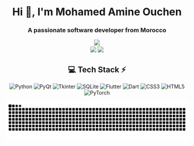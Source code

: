 <!-- Intro -->
<h1 align="center">Hi 👋, I'm Mohamed Amine Ouchen</h1>
<h3 align="center">A passionate software developer from Morocco</h3>

<!-- Stats -->
<div align="center">
  <img src="https://github-readme-stats.vercel.app/api?username=moouchen&theme=aura&hide_border=true&include_all_commits=true&count_private=true" width="55%" /> </br>
  <img src="https://github-readme-streak-stats.herokuapp.com/?user=moouchen&theme=aura&hide_border=true" width="50%" />
  <img src="https://github-readme-stats.vercel.app/api/top-langs/?username=moouchen&theme=aura&hide_border=true&include_all_commits=true&count_private=true&layout=compact" width="36%" /> </br>
</div>

<!-- Tech Stack -->
<div align="center">

## 💻 Tech Stack ⚡
![Python](https://img.shields.io/badge/python-3670A0?style=for-the-badge&logo=python&logoColor=ffdd54)
![PyQt](https://img.shields.io/badge/PyQt-41CD52?style=for-the-badge&logo=qt&logoColor=white)
![Tkinter](https://img.shields.io/badge/Tkinter-FFCC00?style=for-the-badge&logo=python&logoColor=black)
![SQLite](https://img.shields.io/badge/sqlite-%2307405e.svg?style=for-the-badge&logo=sqlite&logoColor=white)
![Flutter](https://img.shields.io/badge/Flutter-02569B?style=for-the-badge&logo=flutter&logoColor=white)
![Dart](https://img.shields.io/badge/Dart-0175C2?style=for-the-badge&logo=dart&logoColor=white)
![CSS3](https://img.shields.io/badge/css3-%231572B6.svg?style=for-the-badge&logo=css3&logoColor=white)
![HTML5](https://img.shields.io/badge/html5-%23E34F26.svg?style=for-the-badge&logo=html5&logoColor=white)
![PyTorch](https://img.shields.io/badge/PyTorch-EE4C2C?style=for-the-badge&logo=pytorch&logoColor=white)

</div>


<!-- Snake Animation -->
<div align="center">

  ![snake gif](https://raw.githubusercontent.com/moouchen/moouchen/main/dist/github-snake-dark.svg)

</div>




